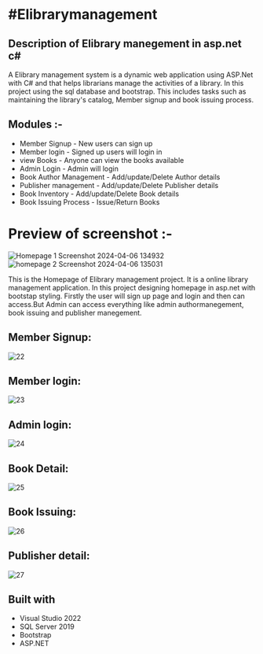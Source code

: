 # #Elibrarymanagement
## Description of Elibrary manegement in asp.net c#

A Elibrary management system is a dynamic web application using ASP.Net with C# and that helps librarians manage the activities of a library. 
In this project using the sql database and bootstrap. 
This includes tasks such as maintaining the library's catalog, Member signup and book issuing process.

## Modules :-
* Member Signup - New users can sign up
* Member login - Signed up users will login in
* view Books - Anyone can view the books available
* Admin Login - Admin will login
* Book Author Management - Add/update/Delete Author details
* Publisher management - Add/update/Delete Publisher details
* Book Inventory -  Add/update/Delete Book details
* Book Issuing Process - Issue/Return Books

# Preview of screenshot :-

![Homepage 1 Screenshot 2024-04-06 134932](https://github.com/AmanAnand03/ElibraryManagement/assets/144671231/a82e3310-1895-4574-b52c-a93313e9b0fb)
![homepage 2 Screenshot 2024-04-06 135031](https://github.com/AmanAnand03/ElibraryManagement/assets/144671231/a9a3e2da-133e-4903-8d19-9c398c478b32)

This is the Homepage of Elibrary management project. It is a online library management application. In this project designing homepage in asp.net with bootstap styling. 
Firstly the user will sign up page and  login and then can access.But  Admin can access everything like admin authormanegement, book issuing and publisher manegement.

## Member Signup:
![22](https://github.com/AmanAnand03/ElibraryManagement/assets/144671231/17325500-9592-4aea-a3a5-34cd4815ae0b)

## Member login:
![23](https://github.com/AmanAnand03/ElibraryManagement/assets/144671231/29d208d6-6020-4dfe-84db-cab5cc458e2e)

## Admin login:
![24](https://github.com/AmanAnand03/ElibraryManagement/assets/144671231/1641d9fa-caf3-4b46-bb77-ae17b4458225)

## Book Detail:
![25](https://github.com/AmanAnand03/ElibraryManagement/assets/144671231/dff8f585-7c47-4faf-8132-5e243714c1f6)

## Book Issuing:
![26](https://github.com/AmanAnand03/ElibraryManagement/assets/144671231/9e9cbe47-b903-4bdd-b010-41d41423ba82)

## Publisher detail:
![27](https://github.com/AmanAnand03/ElibraryManagement/assets/144671231/f5735c4d-e1ce-48cd-a44b-f1df37e5f1e4)

## Built with
* Visual Studio 2022
* SQL Server 2019
* Bootstrap
* ASP.NET

  



